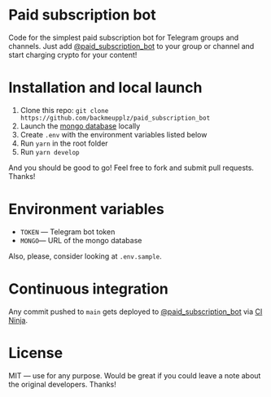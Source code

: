 # Paid subscription bot

Code for the simplest paid subscription bot for Telegram groups and channels. Just add [@paid_subscription_bot](https://t.me/paid_subscription_bot) to your group or channel and start charging crypto for your content!

# Installation and local launch

1. Clone this repo: `git clone https://github.com/backmeupplz/paid_subscription_bot`
2. Launch the [mongo database](https://www.mongodb.com/) locally
3. Create `.env` with the environment variables listed below
4. Run `yarn` in the root folder
5. Run `yarn develop`

And you should be good to go! Feel free to fork and submit pull requests. Thanks!

# Environment variables

- `TOKEN` — Telegram bot token
- `MONGO`— URL of the mongo database

Also, please, consider looking at `.env.sample`.

# Continuous integration

Any commit pushed to `main` gets deployed to [@paid_subscription_bot](https://t.me/paid_subscription_bot) via [CI Ninja](https://github.com/backmeupplz/ci-ninja).

# License

MIT — use for any purpose. Would be great if you could leave a note about the original developers. Thanks!
